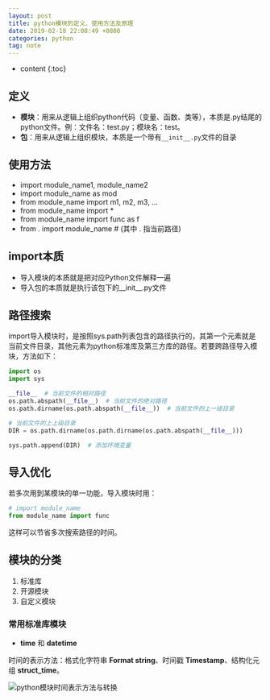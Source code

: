 ```yaml
---
layout: post
title: python模块的定义、使用方法及原理
date: 2019-02-18 22:08:49 +0800
categories: python
tag: note
---
```


* content
{:toc}


## 定义

* **模块**：用来从逻辑上组织python代码（变量、函数、类等），本质是.py结尾的python文件。例：文件名：test.py；模块名：test。
* **包**：用来从逻辑上组织模块，本质是一个带有`__init__.py`文件的目录

## 使用方法

* import module_name1, module_name2
* import module_name as mod
* from module_name import m1, m2, m3, ...
* from module_name import *
* from module_name import func as f
* from . import module_name  # (其中 . 指当前路径)

## import本质

* 导入模块的本质就是把对应Python文件解释一遍
* 导入包的本质就是执行该包下的__init__.py文件

## 路径搜索

import导入模块时，是按照sys.path列表包含的路径执行的，其第一个元素就是当前文件目录，其他元素为python标准库及第三方库的路径。若要跨路径导入模块，方法如下：

```py
import os
import sys

__file__  # 当前文件的相对路径
os.path.abspath(__file__)  # 当前文件的绝对路径
os.path.dirname(os.path.abspath(__file__))  # 当前文件的上一级目录

# 当前文件的上上级目录
DIR = os.path.dirname(os.path.dirname(os.path.abspath(__file__)))

sys.path.append(DIR)  # 添加环境变量
```

## 导入优化

若多次用到某模块的单一功能，导入模块时用：

```py
# import module_name
from module_name import func
```

这样可以节省多次搜索路径的时间。

## 模块的分类

1. 标准库
2. 开源模块
3. 自定义模块

### 常用标准库模块

* **time** 和 **datetime**

时间的表示方法：格式化字符串 **Format string**、时间戳 **Timestamp**、结构化元组 **struct_time**。

![python模块时间表示方法与转换](https://md-image-1258527510.cos.ap-shanghai.myqcloud.com/python模块时间表示方法与转换-da7378a6-b5bd-45cf-8013-d916f990f2ad.png)